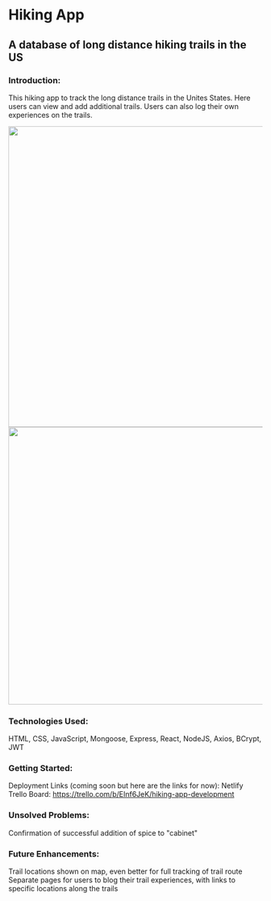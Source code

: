 # Hiking App

## A database of long distance hiking trails in the US

### Introduction:
This hiking app to track the long distance trails in the Unites States. Here users can view and add additional trails. Users can also log their own experiences on the trails.

<img width="596" alt="" src="">

<img width="550" alt="" src="">

### Technologies Used:
HTML, CSS, JavaScript, Mongoose, Express, React, NodeJS, Axios, BCrypt, JWT

### Getting Started:
Deployment Links (coming soon but here are the links for now):
  Netlify 
Trello Board: https://trello.com/b/EInf6JeK/hiking-app-development

### Unsolved Problems:
Confirmation of successful addition of spice to "cabinet"

### Future Enhancements:
Trail locations shown on map, even better for full tracking of trail route
Separate pages for users to blog their trail experiences, with links to specific locations along the trails
